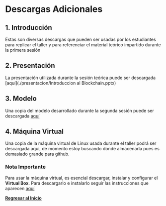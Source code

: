 # Descargas Adicionales
## 1. Introducción
Estas son diversas descargas que pueden ser usadas por los estudiantes para replicar el taller y para referenciar el material teórico impartido durante la primera sesión

## 2. Presentación
La presentación utilizada durante la sesión teórica puede ser descargada [aquí](./presentacion/Introduccion al Blockchain.pptx)

## 3. Modelo
Una copia del modelo desarrollado durante la segunda sesión puede ser descargada [aquí](./modelo/modelo.bna)

## 4. Máquina Virtual
Una copia de la máquina virtual de Linux usada durante el taller podrá ser descargada aqui, de momento estoy buscando donde almacenarla pues es demasiado grande para github.

### Nota Importante
Para usar la máquina virtual, es esencial descargar, instalar y configurar el __Virtual Box__. Para descargarlo e instalarlo seguir las instrucciones que aparecen [aquí](https://www.virtualbox.org/wiki/Downloads)

[__Regresar al Inicio__](README.md)